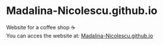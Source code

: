 # Madalina-Nicolescu.github.io
Website for a coffee shop :coffee:
<br>
You can acces the website at: <a href = "https://madalina-nicolescu.github.io/">Madalina-Nicolescu.github.io</a>
